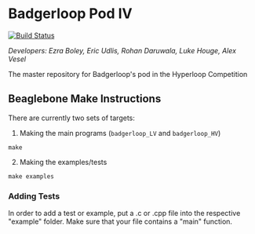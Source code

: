 # Badgerloop Pod IV
[![Build Status](https://travis-ci.org/badgerloop-software/pod.svg?branch=master)](https://travis-ci.org/badgerloop-software/pod)

*Developers: Ezra Boley, Eric Udlis, Rohan Daruwala, Luke Houge, Alex Vesel*

The master repository for Badgerloop's pod in the Hyperloop Competition

## Beaglebone Make Instructions

There are currently two sets of targets:

1) Making the main programs (`badgerloop_LV` and `badgerloop_HV`)

```
make
```

2) Making the examples/tests

```
make examples
```

### Adding Tests

In order to add a test or example, put a .c or .cpp file into the respective "example" folder. Make sure that your file contains a "main" function.
